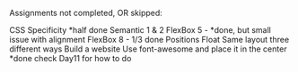 Assignments not completed, OR skipped:

CSS Specificity *half done
Semantic 1 & 2
FlexBox 5 - *done, but small issue with alignment
FlexBox 8 - 1/3 done
Positions
Float
Same layout three different ways
Build a website
Use font-awesome and place it in the center *done check Day11 for how to do